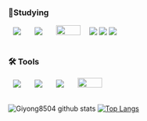 ###  📝Studying
<div>
  <img src="https://img.shields.io/badge/Java-007396?style=flat-square&logo=Java&logoColor=white" style="height : auto; margin-left : 10px; margin-right : 10px;"/></a>&nbsp;
  <img src="https://img.shields.io/badge/html5-E34F26?style=flat-square&logo=html5&logoColor=white" style="height : auto; margin-left : 10px; margin-right : 10px;"/></a>&nbsp;
  <img src="https://img.shields.io/badge/spring-%236DB33F.svg?&style=for-the-badge&logo=spring&logoColor=white" style="height : 20px; width : 50px; margin-left : 10px; margin-right : 10px;"/></a>&nbsp;
  <img src="https://img.shields.io/badge/Spring%20Boot-6DB33F?style=flat-square&logo=Spring%20Boot&logoColor=black"/>
  <img src="https://img.shields.io/badge/thymeleaf-005F0F?style=flat-square&logo=thymeleaf&logoColor=white"/>
  <img src="https://img.shields.io/badge/apachemaven-C71A36?style=flat-square&logo=apachemaven&logoColor=white"/>
</div>

<br>

### 🛠️ Tools

<div>
  
  <img src="https://img.shields.io/badge/Intellij-000000?style=flat-square&logo=intellijidea&logoColor=white" style="height : auto; margin-left : 10px; margin-right : 10px;"/></a>&nbsp;
  <img src="https://img.shields.io/badge/eclipseide-6DB33F?style=flat-square&logo=eclipseide&logoColor=white" style="height : auto; margin-left : 10px; margin-right : 10px;"/></a>&nbsp;
  <img src="https://img.shields.io/badge/git-F05032?style=flat-square&logo=git&logoColor=white" style="height : auto; margin-left : 10px; margin-right : 10px;"/></a>&nbsp;
  <img src="https://img.shields.io/badge/mysql-4479A1?style=for-the-badge&logo=mysql&logoColor=white" style="height : 20px; width : 50px; margin-left : 10px; margin-right : 10px;"/></a>&nbsp;
<br>
<br>

![Giyong8504 github stats](https://github-readme-stats.vercel.app/api?username=Giyong8504&show_icons=true)
[![Top Langs](https://github-readme-stats.vercel.app/api/top-langs/?username=Giyong8504&layout=compact)](https://github.com/Giyong8504/github-readme-stats)


<!--
[![Giyong8504 github stats](https://github-readme-stats.vercel.app/api/top-langs/?username=Giyong8504&show_icons=true&hide_border=true&title_color=004386&icon_color=004386&layout=compact)](https://github.com/Giyong8504)

<img src="https://img.shields.io/badge/MySQL-4479A1?style=flat-square&logo=MySQL&logoColor=white" style="height : auto; margin-left : 10px; margin-right : 10px;"/></a>&nbsp;
<img src="https://img.shields.io/badge/HTML5-E34F26?style=flat-square&logo=HTML5&logoColor=white" style="height : auto; margin-left : 10px; margin-right : 10px;"/></a>&nbsp;
<img src="https://img.shields.io/badge/CSS3-1572B6?style=flat-square&logo=CSS3&logoColor=white" style="height : auto; margin-left : 10px; margin-right : 10px;"/></a>&nbsp;
<img src="https://img.shields.io/badge/JavaScript-F7DF1E?style=flat-square&logo=JavaScript&logoColor=white" style="height : auto; margin-left : 10px; margin-right : 10px;"/></a>&nbsp;
**Giyong8504/Giyong8504** is a ✨ _special_ ✨ repository because its `README.md` (this file) appears on your GitHub profile.

Here are some ideas to get you started:

- 🔭 I’m currently working on ...
- 🌱 I’m currently learning ...
- 👯 I’m looking to collaborate on ...
- 🤔 I’m looking for help with ...
- 💬 Ask me about ...
- 📫 How to reach me: ...
- 😄 Pronouns: ...
- ⚡ Fun fact: ...
-->




